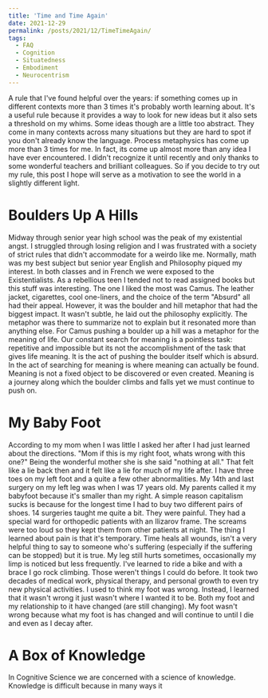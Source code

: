 ```yaml
---
title: 'Time and Time Again'
date: 2021-12-29
permalink: /posts/2021/12/TimeTimeAgain/
tags:
  - FAQ
  - Cognition
  - Situatedness
  - Embodiment
  - Neurocentrism
---
```


A rule that I've found helpful over the years: if something comes up in different contexts more than 3 
times it's probably worth learning about. It's a useful rule because it provides a way to look for new ideas 
but it also sets a threshold on my whims. Some ideas though are a little too abstract. They come in many
contexts across many situations but they are hard to spot if you don't already know the language. Process
metaphysics has come up more than 3 times for me. In fact, its come up almost more than any idea I have ever 
encountered. I didn't recognize it until recently and only thanks to some wonderful teachers and brilliant 
colleagues. So if you decide to try out my rule, this post I hope will serve as a motivation to see the world
in a slightly different light.

Boulders Up A Hills
====================
Midway through senior year high school was the peak of my existential angst. I struggled through losing religion
and I was frustrated with a society of strict rules that didn't accommodate for a weirdo like me. Normally, math
was my best subject but senior year English and Philosophy piqued my interest. In both classes and in French
we were exposed to the Existentialists. As a rebellious teen I tended not to read assigned books but this stuff
was interesting. The one I liked the most was Camus. The leather jacket, cigarettes, cool one-liners, and the choice
of the term "Absurd" all had their appeal. However, it was the boulder and hill metaphor that had the biggest impact.
It wasn't subtle, he laid out the philosophy explicitly. The metaphor was there to summarize not to explain but it 
resonated more than anything else. For Camus pushing a boulder up a hill was a metaphor for the meaning of life. Our
constant search for meaning is a pointless task: repetitive and impossible but its not the accomplishment of the task
that gives life meaning. It is the act of pushing the boulder itself which is absurd. In the act of 
searching for meaning is where meaning can actually be found. Meaning is not a fixed object to be discovered or even
created. Meaning is a journey along which the boulder climbs and falls yet we must continue to push on.

My Baby Foot
=================
According to my mom when I was little I asked her after I had just learned about the directions. "Mom if this is my
right foot, whats wrong with this one?" Being the wonderful mother she is she said "nothing at all." That felt like a
lie back then and it felt like a lie for much of my life after. I have three toes on my left foot and a quite a few other
abnormalities. My 14th and last surgery on my left leg was when I was 17 years old. My parents called it my babyfoot 
because it's smaller than my right. A simple reason capitalism sucks is because for the longest time I had to buy two 
different pairs of shoes. 14 surgeries taught me quite a bit. They were painful. They had a special ward for orthopedic 
patients with an Ilizarov frame. The screams were too loud so they kept them from other patients at night. The thing I 
learned about pain is that it's temporary. Time heals all wounds, isn't a very helpful thing to say to someone who's 
suffering (especially if the suffering can be stopped) but it is true. My leg still hurts sometimes, occasionally my
limp is noticed but less frequently. I've learned to ride a bike and with a brace I go rock climbing. Those weren't things
I could do before. It took two decades of medical work, physical therapy, and personal growth to even try new physical 
activities. I used to think my foot was wrong. Instead, I learned that it wasn't wrong it just wasn't where I wanted it 
to be. Both my foot and my relationship to it have changed (are still changing). My foot wasn't wrong because what my foot
is has changed and will continue to until I die and even as I decay after.

A Box of Knowledge
===================
In Cognitive Science we are concerned with a science of knowledge. Knowledge is difficult because in many ways it


